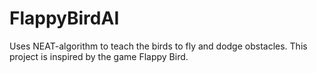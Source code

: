 # FlappyBirdAI

Uses NEAT-algorithm to teach the birds to fly and dodge obstacles.
This project is inspired by the game Flappy Bird.
